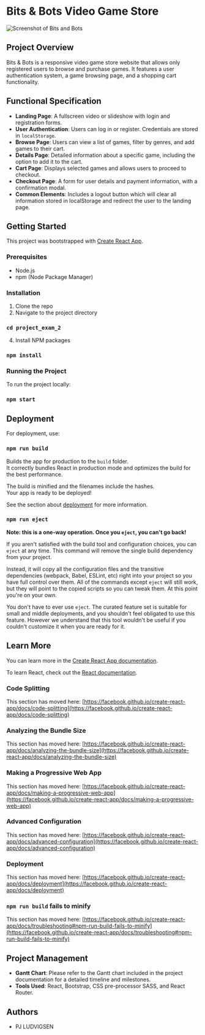 # Bits & Bots Video Game Store
![Screenshot of Bits and Bots](https://i.gyazo.com/c2eeecb24f5ddb96a959a4cb6326df60.jpg)

## Project Overview
Bits & Bots is a responsive video game store website that allows only registered users to browse and purchase games. It features a user authentication system, a game browsing page, and a shopping cart functionality.

## Functional Specification
- **Landing Page**: A fullscreen video or slideshow with login and registration forms.
- **User Authentication**: Users can log in or register. Credentials are stored in `localStorage`.
- **Browse Page**: Users can view a list of games, filter by genres, and add games to their cart.
- **Details Page**: Detailed information about a specific game, including the option to add it to the cart.
- **Cart Page**: Displays selected games and allows users to proceed to checkout.
- **Checkout Page**: A form for user details and payment information, with a confirmation modal.
- **Common Elements**: Includes a logout button which will clear all information stored in localStorage and redirect the user to the landing page.

## Getting Started

This project was bootstrapped with [Create React App](https://github.com/facebook/create-react-app).

### Prerequisites
- Node.js
- npm (Node Package Manager)

### Installation
1. Clone the repo
2. Navigate to the project directory
### `cd project_exam_2`
4. Install NPM packages
### `npm install`


### Running the Project
To run the project locally:

### `npm start`

## Deployment
For deployment, use:

### `npm run build`

Builds the app for production to the `build` folder.\
It correctly bundles React in production mode and optimizes the build for the best performance.

The build is minified and the filenames include the hashes.\
Your app is ready to be deployed!

See the section about [deployment](https://facebook.github.io/create-react-app/docs/deployment) for more information.

### `npm run eject`

**Note: this is a one-way operation. Once you `eject`, you can't go back!**

If you aren't satisfied with the build tool and configuration choices, you can `eject` at any time. This command will remove the single build dependency from your project.

Instead, it will copy all the configuration files and the transitive dependencies (webpack, Babel, ESLint, etc) right into your project so you have full control over them. All of the commands except `eject` will still work, but they will point to the copied scripts so you can tweak them. At this point you're on your own.

You don't have to ever use `eject`. The curated feature set is suitable for small and middle deployments, and you shouldn't feel obligated to use this feature. However we understand that this tool wouldn't be useful if you couldn't customize it when you are ready for it.

## Learn More

You can learn more in the [Create React App documentation](https://facebook.github.io/create-react-app/docs/getting-started).

To learn React, check out the [React documentation](https://reactjs.org/).

### Code Splitting

This section has moved here: [https://facebook.github.io/create-react-app/docs/code-splitting](https://facebook.github.io/create-react-app/docs/code-splitting)

### Analyzing the Bundle Size

This section has moved here: [https://facebook.github.io/create-react-app/docs/analyzing-the-bundle-size](https://facebook.github.io/create-react-app/docs/analyzing-the-bundle-size)

### Making a Progressive Web App

This section has moved here: [https://facebook.github.io/create-react-app/docs/making-a-progressive-web-app](https://facebook.github.io/create-react-app/docs/making-a-progressive-web-app)

### Advanced Configuration

This section has moved here: [https://facebook.github.io/create-react-app/docs/advanced-configuration](https://facebook.github.io/create-react-app/docs/advanced-configuration)

### Deployment

This section has moved here: [https://facebook.github.io/create-react-app/docs/deployment](https://facebook.github.io/create-react-app/docs/deployment)

### `npm run build` fails to minify

This section has moved here: [https://facebook.github.io/create-react-app/docs/troubleshooting#npm-run-build-fails-to-minify](https://facebook.github.io/create-react-app/docs/troubleshooting#npm-run-build-fails-to-minify)

## Project Management
- **Gantt Chart**: Please refer to the Gantt chart included in the project documentation for a detailed timeline and milestones.
- **Tools Used**: React, Bootstrap, CSS pre-processor SASS, and React Router.

## Authors
- PJ LUDVIGSEN

